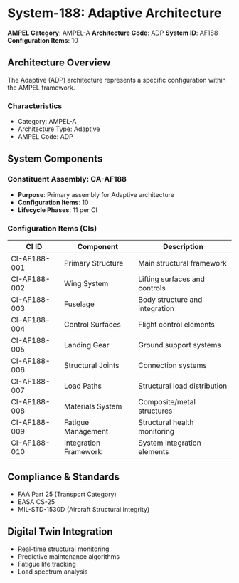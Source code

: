 # System-188: Adaptive Architecture

**AMPEL Category**: AMPEL-A
**Architecture Code**: ADP
**System ID**: AF188
**Configuration Items**: 10

## Architecture Overview

The Adaptive (ADP) architecture represents a specific configuration within the AMPEL framework.

### Characteristics
- Category: AMPEL-A
- Architecture Type: Adaptive
- AMPEL Code: ADP

## System Components

### Constituent Assembly: CA-AF188
- **Purpose**: Primary assembly for Adaptive architecture
- **Configuration Items**: 10
- **Lifecycle Phases**: 11 per CI

### Configuration Items (CIs)

| CI ID | Component | Description |
|-------|-----------|-------------|
| CI-AF188-001 | Primary Structure | Main structural framework |
| CI-AF188-002 | Wing System | Lifting surfaces and controls |
| CI-AF188-003 | Fuselage | Body structure and integration |
| CI-AF188-004 | Control Surfaces | Flight control elements |
| CI-AF188-005 | Landing Gear | Ground support systems |
| CI-AF188-006 | Structural Joints | Connection systems |
| CI-AF188-007 | Load Paths | Structural load distribution |
| CI-AF188-008 | Materials System | Composite/metal structures |
| CI-AF188-009 | Fatigue Management | Structural health monitoring |
| CI-AF188-010 | Integration Framework | System integration elements |

## Compliance & Standards
- FAA Part 25 (Transport Category)
- EASA CS-25
- MIL-STD-1530D (Aircraft Structural Integrity)

## Digital Twin Integration
- Real-time structural monitoring
- Predictive maintenance algorithms
- Fatigue life tracking
- Load spectrum analysis
